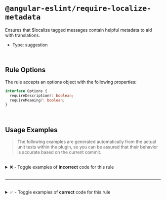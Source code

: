 <!--

  DO NOT EDIT.

  This markdown file was autogenerated using a mixture of the following files as the source of truth for its data:
  - ../../src/rules/require-localize-metadata.ts
  - ../../tests/rules/require-localize-metadata/cases.ts

  In order to update this file, it is therefore those files which need to be updated, as well as potentially the generator script:
  - ../../../../tools/scripts/generate-rule-docs.ts

-->

<br>

# `@angular-eslint/require-localize-metadata`

Ensures that $localize tagged messages contain helpful metadata to aid with translations.

- Type: suggestion

<br>

## Rule Options

The rule accepts an options object with the following properties:

```ts
interface Options {
  requireDescription?: boolean;
  requireMeaning?: boolean;
}

```

<br>

## Usage Examples

> The following examples are generated automatically from the actual unit tests within the plugin, so you can be assured that their behavior is accurate based on the current commit.

<br>

<details>
<summary>❌ - Toggle examples of <strong>incorrect</strong> code for this rule</summary>

<br>

#### Custom Config

```json
{
  "rules": {
    "@angular-eslint/require-localize-metadata": [
      "error",
      {
        "requireDescription": true
      }
    ]
  }
}
```

<br>

#### ❌ Invalid Code

```ts
const localizedText = $localize`Hello i18n!`;
                               ~~~~~~~~~~~~~
```

<br>

---

<br>

#### Custom Config

```json
{
  "rules": {
    "@angular-eslint/require-localize-metadata": [
      "error",
      {
        "requireDescription": true
      }
    ]
  }
}
```

<br>

#### ❌ Invalid Code

```ts
const localizedTexts = {
  helloI18n: $localize`:An introduction header for this sample:Hello i18n!`
};
localizedTexts.helloI18n = $localize`Hello i18n!`;
                                    ~~~~~~~~~~~~~
```

<br>

---

<br>

#### Custom Config

```json
{
  "rules": {
    "@angular-eslint/require-localize-metadata": [
      "error",
      {
        "requireDescription": true
      }
    ]
  }
}
```

<br>

#### ❌ Invalid Code

```ts
return $localize`Hello i18n!`;
                ~~~~~~~~~~~~~
```

<br>

---

<br>

#### Custom Config

```json
{
  "rules": {
    "@angular-eslint/require-localize-metadata": [
      "error",
      {
        "requireDescription": true
      }
    ]
  }
}
```

<br>

#### ❌ Invalid Code

```ts
someFunction($localize`Hello i18n!`);
                      ~~~~~~~~~~~~~
```

<br>

---

<br>

#### Custom Config

```json
{
  "rules": {
    "@angular-eslint/require-localize-metadata": [
      "error",
      {
        "requireDescription": true
      }
    ]
  }
}
```

<br>

#### ❌ Invalid Code

```ts
const localizedText = $localize`:site header|:Hello i18n!`;
                               ~~~~~~~~~~~~~~~~~~~~~~~~~~~
```

<br>

---

<br>

#### Custom Config

```json
{
  "rules": {
    "@angular-eslint/require-localize-metadata": [
      "error",
      {
        "requireDescription": true
      }
    ]
  }
}
```

<br>

#### ❌ Invalid Code

```ts
const localizedText = $localize`:@@custom_id:Hello i18n!`;
                               ~~~~~~~~~~~~~~~~~~~~~~~~~~
```

<br>

---

<br>

#### Custom Config

```json
{
  "rules": {
    "@angular-eslint/require-localize-metadata": [
      "error",
      {
        "requireDescription": true
      }
    ]
  }
}
```

<br>

#### ❌ Invalid Code

```ts
const localizedText = $localize`:site header|@@custom_id:Hello i18n!`;
                               ~~~~~~~~~~~~~~~~~~~~~~~~~~~~~~~~~~~~~~
```

<br>

---

<br>

#### Custom Config

```json
{
  "rules": {
    "@angular-eslint/require-localize-metadata": [
      "error",
      {
        "requireMeaning": true
      }
    ]
  }
}
```

<br>

#### ❌ Invalid Code

```ts
const localizedText = $localize`Hello i18n!`;
                               ~~~~~~~~~~~~~
```

<br>

---

<br>

#### Custom Config

```json
{
  "rules": {
    "@angular-eslint/require-localize-metadata": [
      "error",
      {
        "requireDescription": true,
        "requireMeaning": true
      }
    ]
  }
}
```

<br>

#### ❌ Invalid Code

```ts
const localizedText = $localize`:An introduction header for this sample:Hello i18n!`;
                               ~~~~~~~~~~~~~~~~~~~~~~~~~~~~~~~~~~~~~~~~~~~~~~~~~~~~~
```

<br>

---

<br>

#### Custom Config

```json
{
  "rules": {
    "@angular-eslint/require-localize-metadata": [
      "error",
      {
        "requireMeaning": true
      }
    ]
  }
}
```

<br>

#### ❌ Invalid Code

```ts
const localizedText = $localize`:|An introduction header for this sample:Hello i18n!`;
                               ~~~~~~~~~~~~~~~~~~~~~~~~~~~~~~~~~~~~~~~~~~~~~~~~~~~~~~
```

<br>

---

<br>

#### Custom Config

```json
{
  "rules": {
    "@angular-eslint/require-localize-metadata": [
      "error",
      {
        "requireDescription": true,
        "requireMeaning": true
      }
    ]
  }
}
```

<br>

#### ❌ Invalid Code

```ts
const localizedText = $localize`:Hello i18n!`;
                               ~~~~~~~~~~~~~~
```

</details>

<br>

---

<br>

<details>
<summary>✅ - Toggle examples of <strong>correct</strong> code for this rule</summary>

<br>

#### Default Config

```json
{
  "rules": {
    "@angular-eslint/require-localize-metadata": [
      "error"
    ]
  }
}
```

<br>

#### ✅ Valid Code

```ts
const localizedText = $localize`Hello i18n!`;
```

<br>

---

<br>

#### Default Config

```json
{
  "rules": {
    "@angular-eslint/require-localize-metadata": [
      "error"
    ]
  }
}
```

<br>

#### ✅ Valid Code

```ts
const localizedText = $localize`:site header|:Hello i18n!`;
```

<br>

---

<br>

#### Default Config

```json
{
  "rules": {
    "@angular-eslint/require-localize-metadata": [
      "error"
    ]
  }
}
```

<br>

#### ✅ Valid Code

```ts
const localizedText = $localize`:@@custom_id:Hello i18n!`;
```

<br>

---

<br>

#### Default Config

```json
{
  "rules": {
    "@angular-eslint/require-localize-metadata": [
      "error"
    ]
  }
}
```

<br>

#### ✅ Valid Code

```ts
const localizedText = $localize`:site header|@@custom_id:Hello i18n!`;
```

<br>

---

<br>

#### Custom Config

```json
{
  "rules": {
    "@angular-eslint/require-localize-metadata": [
      "error",
      {
        "requireDescription": true
      }
    ]
  }
}
```

<br>

#### ✅ Valid Code

```ts
let localizedText = $localize\`:An introduction header for this sample:Hello i18n!\`;
localizedText = $localize\`:An introduction header for this sample modified:Hello i18n modified!\`;
```

<br>

---

<br>

#### Custom Config

```json
{
  "rules": {
    "@angular-eslint/require-localize-metadata": [
      "error",
      {
        "requireDescription": true
      }
    ]
  }
}
```

<br>

#### ✅ Valid Code

```ts
const localizedTexts = {
  helloI18n: $localize\`:An introduction header for this sample:Hello i18n!\`
};
localizedTexts.helloI18n = $localize\`:An introduction header for this sample modified:Hello i18n modified!\`;
```

<br>

---

<br>

#### Custom Config

```json
{
  "rules": {
    "@angular-eslint/require-localize-metadata": [
      "error",
      {
        "requireDescription": true
      }
    ]
  }
}
```

<br>

#### ✅ Valid Code

```ts
return $localize\`:An introduction header for this sample:Hello i18n!\`;
```

<br>

---

<br>

#### Custom Config

```json
{
  "rules": {
    "@angular-eslint/require-localize-metadata": [
      "error",
      {
        "requireDescription": true
      }
    ]
  }
}
```

<br>

#### ✅ Valid Code

```ts
someFunction($localize\`:An introduction header for this sample:Hello i18n!\`);
```

<br>

---

<br>

#### Custom Config

```json
{
  "rules": {
    "@angular-eslint/require-localize-metadata": [
      "error",
      {
        "requireDescription": true
      }
    ]
  }
}
```

<br>

#### ✅ Valid Code

```ts
const localizedText = \`Hello i18n!\`;
```

<br>

---

<br>

#### Custom Config

```json
{
  "rules": {
    "@angular-eslint/require-localize-metadata": [
      "error",
      {
        "requireMeaning": true
      }
    ]
  }
}
```

<br>

#### ✅ Valid Code

```ts
const localizedText = $localize\`:site header|:Hello i18n!\`;
```

<br>

---

<br>

#### Custom Config

```json
{
  "rules": {
    "@angular-eslint/require-localize-metadata": [
      "error",
      {
        "requireDescription": true,
        "requireMeaning": true
      }
    ]
  }
}
```

<br>

#### ✅ Valid Code

```ts
const localizedText = $localize\`:site header|An introduction header for this sample:Hello i18n!\`;
```

</details>

<br>
